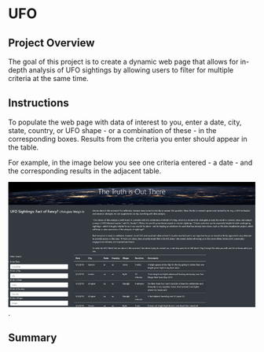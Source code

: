 # UFO

## Project Overview
The goal of this project is to create a dynamic web page that allows for in-depth analysis of UFO sightings by allowing users to filter for multiple criteria at the same time.

## Instructions 
To populate the web page with data of interest to you, enter a date, city, state, country, or UFO shape - or a combination of these - in the corresponding boxes. Results from the criteria you enter should appear in the table. 

For example, in the image below you see one criteria entered - a date - and the corresponding results in the adjacent table.  

![page_example](/page_example.png).

## Summary


